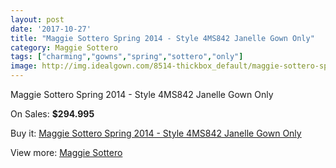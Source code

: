 ```yaml
---
layout: post
date: '2017-10-27'
title: "Maggie Sottero Spring 2014 - Style 4MS842 Janelle Gown Only"
category: Maggie Sottero
tags: ["charming","gowns","spring","sottero","only"]
image: http://img.idealgown.com/8514-thickbox_default/maggie-sottero-spring-2014-style-4ms842-janelle-gown-only.jpg
---
```

Maggie Sottero Spring 2014 - Style 4MS842 Janelle Gown Only

On Sales: **$294.995**
<a href="https://www.idealgown.com/en/maggie-sottero/3535-maggie-sottero-spring-2014-style-4ms842-janelle-gown-only.html"><amp-img layout="responsive" width="600" height="600" src="//img.idealgown.com/8514-thickbox_default/maggie-sottero-spring-2014-style-4ms842-janelle-gown-only.jpg" alt="Maggie Sottero Spring 2014 - Style 4MS842 Janelle Gown Only 0" /></a>
<a href="https://www.idealgown.com/en/maggie-sottero/3535-maggie-sottero-spring-2014-style-4ms842-janelle-gown-only.html"><amp-img layout="responsive" width="600" height="600" src="//img.idealgown.com/8513-thickbox_default/maggie-sottero-spring-2014-style-4ms842-janelle-gown-only.jpg" alt="Maggie Sottero Spring 2014 - Style 4MS842 Janelle Gown Only 1" /></a>

Buy it: [Maggie Sottero Spring 2014 - Style 4MS842 Janelle Gown Only](https://www.idealgown.com/en/maggie-sottero/3535-maggie-sottero-spring-2014-style-4ms842-janelle-gown-only.html "Maggie Sottero Spring 2014 - Style 4MS842 Janelle Gown Only")

View more: [Maggie Sottero](https://www.idealgown.com/en/45-maggie-sottero "Maggie Sottero")
